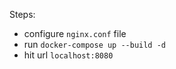 Steps:
- configure `nginx.conf` file
- run `docker-compose up --build -d`
- hit url `localhost:8080`